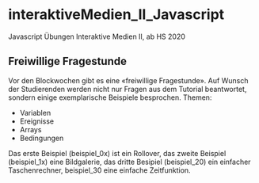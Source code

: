 # interaktiveMedien_II_Javascript
Javascript Übungen Interaktive Medien II, ab HS 2020
## Freiwillige Fragestunde
Vor den Blockwochen gibt es eine «freiwillige Fragestunde». Auf Wunsch der Studierenden werden nicht nur Fragen aus dem Tutorial beantwortet, sondern einige exemplarische Beispiele besprochen. Themen:
- Variablen
- Ereignisse
- Arrays
- Bedingungen

Das erste Beispiel (beispiel_0x) ist ein Rollover, das zweite Beispiel (beispiel_1x) eine Bildgalerie, das dritte Besipiel (beispiel_20) ein einfacher Taschenrechner, beispiel_30 eine einfache Zeitfunktion.